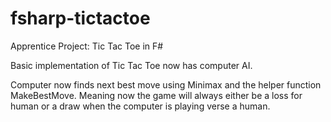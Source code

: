# fsharp-tictactoe
Apprentice Project: Tic Tac Toe in F# 

Basic implementation of Tic Tac Toe now has computer AI.

Computer now finds next best move using Minimax and the helper function MakeBestMove. Meaning now the game will always either be a loss for human or a draw when the computer is playing verse a human. 
